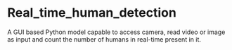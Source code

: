 # Real_time_human_detection
A GUI based Python model capable to access camera, read video or image as input and count the number of humans in real-time present in it.
